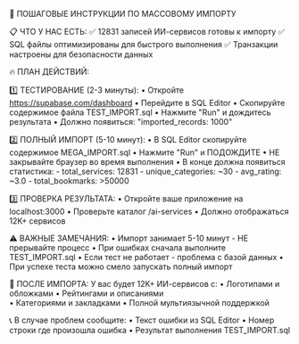 🚀 ПОШАГОВЫЕ ИНСТРУКЦИИ ПО МАССОВОМУ ИМПОРТУ

📋 ЧТО У НАС ЕСТЬ:
✅ 12831 записей ИИ-сервисов готовы к импорту
✅ SQL файлы оптимизированы для быстрого выполнения
✅ Транзакции настроены для безопасности данных

🔥 ПЛАН ДЕЙСТВИЙ:

1️⃣ ТЕСТИРОВАНИЕ (2-3 минуты):
   • Откройте https://supabase.com/dashboard
   • Перейдите в SQL Editor
   • Скопируйте содержимое файла TEST_IMPORT.sql
   • Нажмите "Run" и дождитесь результата
   • Должно появиться: "imported_records: 1000"

2️⃣ ПОЛНЫЙ ИМПОРТ (5-10 минут):
   • В SQL Editor скопируйте содержимое MEGA_IMPORT.sql
   • Нажмите "Run" и ПОДОЖДИТЕ
   • НЕ закрывайте браузер во время выполнения
   • В конце должна появиться статистика:
     - total_services: 12831
     - unique_categories: ~30
     - avg_rating: ~3.0
     - total_bookmarks: >50000

3️⃣ ПРОВЕРКА РЕЗУЛЬТАТА:
   • Откройте ваше приложение на localhost:3000
   • Проверьте каталог /ai-services
   • Должно отображаться 12K+ сервисов

⚠️  ВАЖНЫЕ ЗАМЕЧАНИЯ:
• Импорт занимает 5-10 минут - НЕ прерывайте процесс
• При ошибках сначала выполните TEST_IMPORT.sql
• Если тест не работает - проблема с базой данных
• При успехе теста можно смело запускать полный импорт

🎉 ПОСЛЕ ИМПОРТА:
У вас будет 12K+ ИИ-сервисов с:
• Логотипами и обложками
• Рейтингами и описаниями  
• Категориями и закладками
• Полной мультиязычной поддержкой

📞 В случае проблем сообщите:
• Текст ошибки из SQL Editor
• Номер строки где произошла ошибка
• Результат выполнения TEST_IMPORT.sql